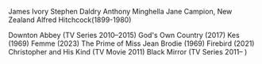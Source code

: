James Ivory
Stephen Daldry
Anthony Minghella
Jane Campion, New Zealand
Alfred Hitchcock(1899-1980)

Downton Abbey (TV Series 2010–2015)
God's Own Country (2017)
Kes (1969)
Femme (2023)
The Prime of Miss Jean Brodie (1969)
Firebird (2021)
Christopher and His Kind (TV Movie 2011)
Black Mirror (TV Series 2011– )
